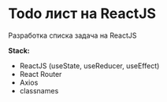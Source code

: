 # Todo лист на ReactJS

Разработка списка задача на ReactJS

**Stack:**

- ReactJS (useState, useReducer, useEffect)
- React Router
- Axios
- classnames